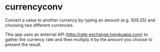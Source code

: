 currencyconv
============

Convert a value to another currency by typing an amount (e.g. 500.25) and choosing two different currencies. 

This app uses an external API (http://rate-exchange.herokuapp.com) to gather the currency rate and then multiply it by the amount you choose to present the result.
